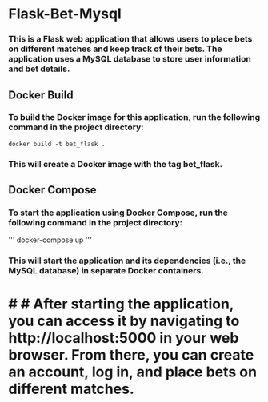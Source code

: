 # Flask-Bet-Mysql

### This is a Flask web application that allows users to place bets on different matches and keep track of their bets. The application uses a MySQL database to store user information and bet details.


## Docker Build
### To build the Docker image for this application, run the following command in the project directory:
```
docker build -t bet_flask .
```
### This will create a Docker image with the tag bet_flask.

## Docker Compose

### To start the application using Docker Compose, run the following command in the project directory:

'''
docker-compose up
'''

### This will start the application and its dependencies (i.e., the MySQL database) in separate Docker containers.


# # # After starting the application, you can access it by navigating to http://localhost:5000 in your web browser. From there, you can create an account, log in, and place bets on different matches.
